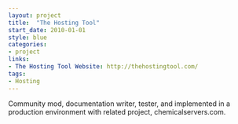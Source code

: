 ```yaml
---
layout: project
title:  "The Hosting Tool"
start_date: 2010-01-01
style: blue
categories:
- project
links:
- The Hosting Tool Website: http://thehostingtool.com/
tags:
- Hosting
---
```


Community mod, documentation writer, tester, and implemented in a production environment with related project, chemicalservers.com.
